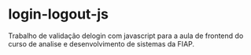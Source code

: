 # login-logout-js
 Trabalho de validação delogin com javascript para a aula de frontend do curso de analise e desenvolvimento de sistemas da FIAP.
